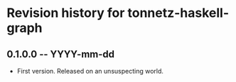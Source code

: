 # Revision history for tonnetz-haskell-graph

## 0.1.0.0 -- YYYY-mm-dd

* First version. Released on an unsuspecting world.
